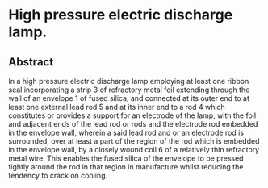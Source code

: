 # High pressure electric discharge lamp.

## Abstract
In a high pressure electric discharge lamp employing at least one ribbon seal incorporating a strip 3 of refractory metal foil extending through the wall of an envelope 1 of fused silica, and connected at its outer end to at least one external lead rod 5 and at its inner end to a rod 4 which constitutes or provides a support for an electrode of the lamp, with the foil and adjacent ends of the lead rod or rods and the electrode rod embedded in the envelope wall, wherein a said lead rod and or an electrode rod is surrounded, over at least a part of the region of the rod which is embedded in the envelope wall, by a closely wound coil 6 of a relatively thin refractory metal wire. This enables the fused silica of the envelope to be pressed tightly around the rod in that region in manufacture whilst reducing the tendency to crack on cooling.